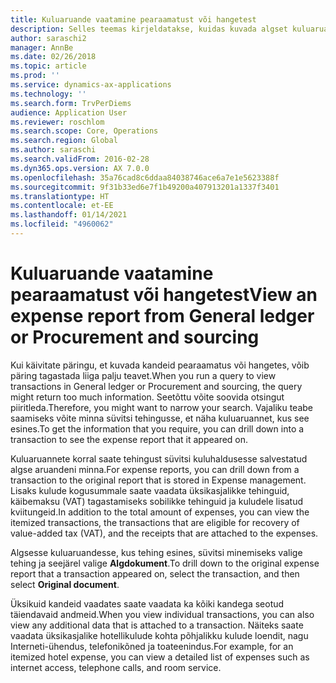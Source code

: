 ```yaml
---
title: Kuluaruande vaatamine pearaamatust või hangetest
description: Selles teemas kirjeldatakse, kuidas kuvada algset kuluaruannet, mis tehingut sisaldas.
author: saraschi2
manager: AnnBe
ms.date: 02/26/2018
ms.topic: article
ms.prod: ''
ms.service: dynamics-ax-applications
ms.technology: ''
ms.search.form: TrvPerDiems
audience: Application User
ms.reviewer: roschlom
ms.search.scope: Core, Operations
ms.search.region: Global
ms.author: saraschi
ms.search.validFrom: 2016-02-28
ms.dyn365.ops.version: AX 7.0.0
ms.openlocfilehash: 35a76cad8c6ddaa84038746ace6a7e1e5623388f
ms.sourcegitcommit: 9f31b33ed6e7f1b49200a407913201a1337f3401
ms.translationtype: HT
ms.contentlocale: et-EE
ms.lasthandoff: 01/14/2021
ms.locfileid: "4960062"
---
```

# <a name="view-an-expense-report-from-general-ledger-or-procurement-and-sourcing"></a><span data-ttu-id="c4170-103">Kuluaruande vaatamine pearaamatust või hangetest</span><span class="sxs-lookup"><span data-stu-id="c4170-103">View an expense report from General ledger or Procurement and sourcing</span></span>

<span data-ttu-id="c4170-104">Kui käivitate päringu, et kuvada kandeid pearaamatus või hangetes, võib päring tagastada liiga palju teavet.</span><span class="sxs-lookup"><span data-stu-id="c4170-104">When you run a query to view transactions in General ledger or Procurement and sourcing, the query might return too much information.</span></span> <span data-ttu-id="c4170-105">Seetõttu võite soovida otsingut piiritleda.</span><span class="sxs-lookup"><span data-stu-id="c4170-105">Therefore, you might want to narrow your search.</span></span> <span data-ttu-id="c4170-106">Vajaliku teabe saamiseks võite minna süvitsi tehingusse, et näha kuluaruannet, kus see esines.</span><span class="sxs-lookup"><span data-stu-id="c4170-106">To get the information that you require, you can drill down into a transaction to see the expense report that it appeared on.</span></span>

<span data-ttu-id="c4170-107">Kuluaruannete korral saate tehingust süvitsi kuluhaldusesse salvestatud algse aruandeni minna.</span><span class="sxs-lookup"><span data-stu-id="c4170-107">For expense reports, you can drill down from a transaction to the original report that is stored in Expense management.</span></span> <span data-ttu-id="c4170-108">Lisaks kulude kogusummale saate vaadata üksikasjalikke tehinguid, käibemaksu (VAT) tagastamiseks sobilikke tehinguid ja kuludele lisatud kviitungeid.</span><span class="sxs-lookup"><span data-stu-id="c4170-108">In addition to the total amount of expenses, you can view the itemized transactions, the transactions that are eligible for recovery of value-added tax (VAT), and the receipts that are attached to the expenses.</span></span>

<span data-ttu-id="c4170-109">Algsesse kuluaruandesse, kus tehing esines, süvitsi minemiseks valige tehing ja seejärel valige **Algdokument**.</span><span class="sxs-lookup"><span data-stu-id="c4170-109">To drill down to the original expense report that a transaction appeared on, select the transaction, and then select **Original document**.</span></span>

<span data-ttu-id="c4170-110">Üksikuid kandeid vaadates saate vaadata ka kõiki kandega seotud täiendavaid andmeid.</span><span class="sxs-lookup"><span data-stu-id="c4170-110">When you view individual transactions, you can also view any additional data that is attached to a transaction.</span></span> <span data-ttu-id="c4170-111">Näiteks saate vaadata üksikasjalike hotellikulude kohta põhjalikku kulude loendit, nagu Interneti-ühendus, telefonikõned ja toateenindus.</span><span class="sxs-lookup"><span data-stu-id="c4170-111">For example, for an itemized hotel expense, you can view a detailed list of expenses such as internet access, telephone calls, and room service.</span></span>
